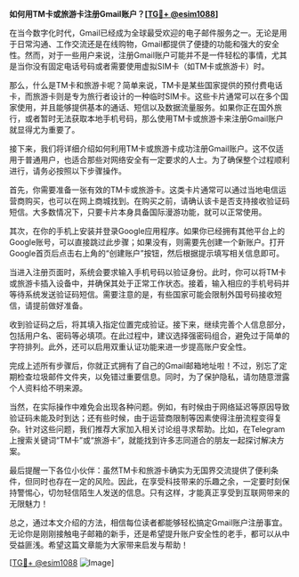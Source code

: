 **如何用TM卡或旅游卡注册Gmail账户？[[TG💪+ @esim1088](https://t.me/s/esim1088)]**

在当今数字化时代，Gmail已经成为全球最受欢迎的电子邮件服务之一。无论是用于日常沟通、工作交流还是在线购物，Gmail都提供了便捷的功能和强大的安全性。然而，对于一些用户来说，注册Gmail账户可能并不是一件轻松的事情，尤其是当你没有固定电话号码或者需要使用虚拟SIM卡（如TM卡或旅游卡）时。

那么，什么是TM卡和旅游卡呢？简单来说，TM卡是某些国家提供的预付费电话卡，而旅游卡则是专为旅行者设计的一种临时SIM卡。这些卡片通常可以在多个国家使用，并且能够提供基本的通话、短信以及数据流量服务。如果你正在国外旅行，或者暂时无法获取本地手机号码，那么使用TM卡或旅游卡来注册Gmail账户就显得尤为重要了。

接下来，我们将详细介绍如何利用TM卡或旅游卡成功注册Gmail账户。这不仅适用于普通用户，也适合那些对网络安全有一定要求的人士。为了确保整个过程顺利进行，请务必按照以下步骤操作。

首先，你需要准备一张有效的TM卡或旅游卡。这类卡片通常可以通过当地电信运营商购买，也可以在网上商城找到。在购买之前，请确认该卡是否支持接收验证码短信。大多数情况下，只要卡片本身具备国际漫游功能，就可以正常使用。

其次，在你的手机上安装并登录Google应用程序。如果你已经拥有其他平台上的Google账号，可以直接跳过此步骤；如果没有，则需要先创建一个新账户。打开Google首页后点击右上角的“创建账户”按钮，然后根据提示填写相关信息即可。

当进入注册页面时，系统会要求输入手机号码以验证身份。此时，你可以将TM卡或旅游卡插入设备中，并确保其处于正常工作状态。接着，输入相应的手机号码并等待系统发送验证码短信。需要注意的是，有些国家可能会限制外国号码接收短信，请提前做好准备。

收到验证码之后，将其填入指定位置完成验证。接下来，继续完善个人信息部分，包括用户名、密码等必填项。在此过程中，建议选择强密码组合，避免过于简单的字符排列。此外，还可以启用双重认证功能来进一步提高账户安全性。

完成上述所有步骤后，你就正式拥有了自己的Gmail邮箱地址啦！不过，别忘了定期检查垃圾邮件文件夹，以免错过重要信息。同时，为了保护隐私，请勿随意泄露个人资料给不明来源。

当然，在实际操作中难免会出现各种问题。例如，有时候由于网络延迟等原因导致验证码未能及时到达；还有些时候，由于运营商限制等因素使得注册流程变得复杂。针对这些问题，我们推荐大家加入相关讨论组寻求帮助。比如，在Telegram上搜索关键词“TM卡”或“旅游卡”，就能找到许多志同道合的朋友一起探讨解决方案。

最后提醒一下各位小伙伴：虽然TM卡和旅游卡确实为无国界交流提供了便利条件，但同时也存在一定的风险。因此，在享受科技带来的乐趣之余，一定要时刻保持警惕心，切勿轻信陌生人发送的信息。只有这样，才能真正享受到互联网带来的无限魅力！

总之，通过本文介绍的方法，相信每位读者都能够轻松搞定Gmail账户注册事宜。无论你是刚刚接触电子邮箱的新手，还是希望提升账户安全性的老手，都可以从中受益匪浅。希望这篇文章能为大家带来启发与帮助！

[[TG💪+ @esim1088](https://t.me/s/esim1088) ![Image](https://i.postimg.cc/4NQfJmqS/Snipaste-2025-05-13-00-14-12.png)]
